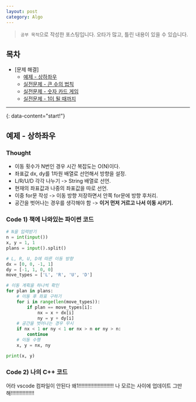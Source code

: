 ```yaml
---
layout: post
category: Algo
---
```

> `공부 목적`으로 작성한 포스팅입니다. 오타가 많고, 틀린 내용이 있을 수 있습니다.

## 목차
* [문제 해결]
  + [예제 - 상하좌우](#예제---상하좌우)
  + [실전문제 - 큰 수의 법칙](#실전문제---큰-수의-법칙)
  + [실전문제 - 숫자 카드 게임](#실전문제---숫자-카드-게임)
  + [실전문제 - 1이 될 때까지](#실전문제---1이-될-때까지)

---
{: data-content="start!"}


## 예제 - 상하좌우

### Thought

- 이동 횟수가 N번인 경우 시간 복잡도는 O(N)이다.
- 좌표값 dx, dy를 1차원 배열로 선언해서 방향을 설정.
- L/R/U/D 각각 나누기 -> String 배열로 선언.
- 현재의 좌표값과 나중의 좌표값을 따로 선언.
- 이중 for문 작성 -> 이동 방향 저장하면서 안쪽 for문에 방향 후처리.
- 공간을 벗어나는 경우를 생각해야 함 -> **이거 먼저 거르고 나서 이동 시키기.**

### Code 1) 책에 나와있는 파이썬 코드

```python
# N을 입력받기
n = int(input())
x, y = 1, 1
plans = input().split()

# L, R, U, D에 따른 이동 방향
dx = [0, 0, -1, 1]
dy = [-1, 1, 0, 0]
move_types = ['L', 'R', 'U', 'D']

# 이동 계획을 하나씩 확인
for plan in plans:
    # 이동 후 좌표 구하기
    for i in range(len(move_types)):
        if plan == move_types[i]:
            nx = x + dx[i]
            ny = y + dy[i]
    # 공간을 벗어나는 경우 무시
    if nx < 1 or ny < 1 or nx > n or ny > n:
        continue
    # 이동 수행
    x, y = nx, ny

print(x, y)
```

### Code 2) 나의 C++ 코드

어라 vscode 컴파일이 안된다 왜1!!!!!!!!!!!!!!!!!!!!!!!!
나 모르는 사이에 업데이트 그만해!!!!!!!!!!!!!!!!